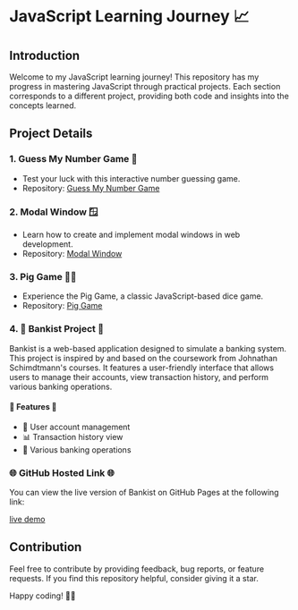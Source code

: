 # JavaScript Learning Journey 📈

## Introduction

Welcome to my JavaScript learning journey! This repository has my progress in mastering JavaScript through practical projects. Each section corresponds to a different project, providing both code and insights into the concepts learned.

## Project Details

### 1. Guess My Number Game 🔢

- Test your luck with this interactive number guessing game.
- Repository: [Guess My Number Game](https://github.com/Vasudevshetty/JavaScript/tree/main/Guess%20My%20Number)

### 2. Modal Window 🪟

- Learn how to create and implement modal windows in web development.
- Repository: [Modal Window](https://github.com/Vasudevshetty/JavaScript/tree/main/Modal%20Window)

### 3. Pig Game 🐖🎲

- Experience the Pig Game, a classic JavaScript-based dice game.
- Repository: [Pig Game](https://github.com/Vasudevshetty/JavaScript/tree/main/Pig%20Game)

### 4. 🏦 Bankist Project 🏦

Bankist is a web-based application designed to simulate a banking system. This project is inspired by and based on the coursework from Johnathan Schimdtmann's courses. It features a user-friendly interface that allows users to manage their accounts, view transaction history, and perform various banking operations.

#### 🎯 Features 🎯

- 👤 User account management
- 📊 Transaction history view
- 💼 Various banking operations

### 🌐 GitHub Hosted Link 🌐

You can view the live version of Bankist on GitHub Pages at the following link:

[live demo](https://vasudevshetty.github.io/JavaScript/Bankist/)

## Contribution

Feel free to contribute by providing feedback, bug reports, or feature requests. If you find this repository helpful, consider giving it a star.

Happy coding! 🚀✨

